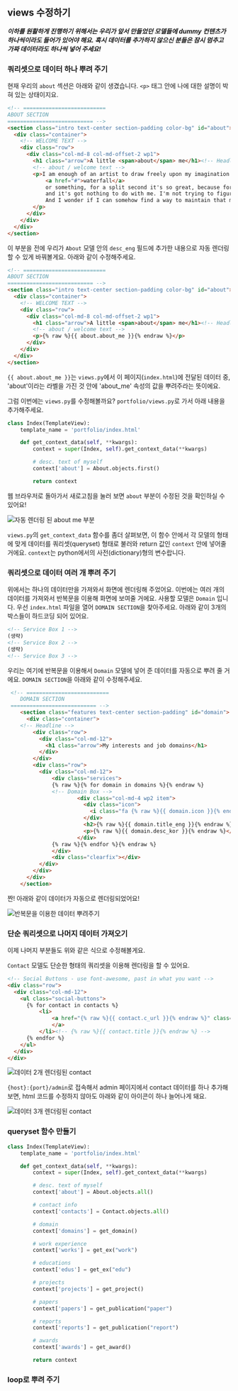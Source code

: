 ## views 수정하기

***이하를 원활하게 진행하기 위해서는 우리가 앞서 만들었던 모델들에 dummy 컨텐츠가 하나씩이라도 들어가 있어야 해요.
혹시 데이터를 추가하지 않으신 분들은 잠시 멈추고 가짜 데이터라도 하나씩 넣어 주세요!***


### 쿼리셋으로 데이터 하나 뿌려 주기
현재 우리의 `about` 섹션은 아래와 같이 생겼습니다.
`<p>` 태그 안에 나에 대한 설명이 박혀 있는 상태이지요.
```html
<!-- ==========================
ABOUT SECTION  
=========================== -->
<section class="intro text-center section-padding color-bg" id="about">
  <div class="container">
    <!-- WELCOME TEXT -->
    <div class="row">
      <div class="col-md-8 col-md-offset-2 wp1">
        <h1 class="arrow">A little <span>about</span> me</h1><!-- Headline -->
        <!-- about / welcome text -->
        <p>I am enough of an artist to draw freely upon my imagination. The point is that when I see a sunset or a 
            <a href="#">waterfall</a> 
            or something, for a split second it's so great, because for a little bit I'm out of my brain, 
            and it's got nothing to do with me. I'm not trying to figure it out, you know what I mean? 
            And I wonder if I can somehow find a way to maintain that mind stillness.
        </p>
      </div>
    </div>
  </div>
</section>
```

이 부분을 전에 우리가 `About` 모델 안의 `desc_eng` 필드에 추가한 내용으로 
자동 렌더링 할 수 있게 바꿔볼게요.
아래와 같이 수정해주세요.
```html
<!-- ==========================
ABOUT SECTION  
=========================== -->
<section class="intro text-center section-padding color-bg" id="about">
  <div class="container">
    <!-- WELCOME TEXT -->
    <div class="row">
      <div class="col-md-8 col-md-offset-2 wp1">
        <h1 class="arrow">A little <span>about</span> me</h1><!-- Headline -->
        <!-- about / welcome text -->
        <p>{% raw %}{{ about.about_me }}{% endraw %}</p>
      </div>
    </div>
  </div>
</section>
```

`{{ about.about_me }}`는 `views.py`에서 이 페이지(`index.html`)에 전달된 데이터 중,
'about'이라는 라벨을 가진 것 안에 'about_me' 속성의 값을 뿌려주라는 뜻이에요.

그럼 이번에는 `views.py`를 수정해볼까요?
`portfolio/views.py`로 가서 아래 내용을 추가해주세요.
```python
class Index(TemplateView):
    template_name = 'portfolio/index.html'

    def get_context_data(self, **kwargs):
        context = super(Index, self).get_context_data(**kwargs)

        # desc. text of myself
        context['about'] = About.objects.first()

        return context
```

웹 브라우저로 돌아가서 새로고침을 눌러 보면 `about` 부분이 수정된 것을 확인하실 수 있어요!

![자동 렌더링 된 about me 부분](img/1.PNG)

`views.py`의 `get_context_data` 함수를 좀더 살펴보면,
이 함수 안에서 각 모델의 형태에 맞게 데이터를 쿼리셋(queryset) 형태로 불러와
return 값인 `context` 안에 넣어줄 거에요.
`context`는 python에서의 사전(dictionary)형의 변수랍니다.


### 쿼리셋으로 데이터 여러 개 뿌려 주기

위에서는 하나의 데이터만을 가져와서 화면에 렌더링해 주었어요.
이번에는 여러 개의 데이터를 가져와서 반복문을 이용해 화면에 보여줄 거에요.
사용할 모델은 `Domain` 입니다.
우선 `index.html` 파일을 열어 `DOMAIN SECTION`을 찾아주세요.
아래와 같이 3개의 박스들이 하드코딩 되어 있어요.

```html
<!-- Service Box 1 -->
(생략)
<!-- Service Box 2 -->
(생략)
<!-- Service Box 3 -->
```

우리는 여기에 반복문을 이용해서 `Domain` 모델에 넣어 준 데이터를 자동으로 뿌려 줄 거에요.
`DOMAIN SECTION`을 아래와 같이 수정해주세요.
```html
 <!-- ==========================
    DOMAIN SECTION
 =========================== -->
    <section class="features text-center section-padding" id="domain">
      <div class="container">
    <!-- Headline -->
        <div class="row">
          <div class="col-md-12">
            <h1 class="arrow">My interests and job domains</h1>
          </div>
        </div>
        <div class="row">
          <div class="col-md-12">
              <div class="services">
              {% raw %}{% for domain in domains %}{% endraw %}
              <!-- Domain Box -->
                      <div class="col-md-4 wp2 item">
                        <div class="icon">
                          <i class="fa {% raw %}{{ domain.icon }}{% endraw %}"></i><!-- Icon -->
                        </div>
                        <h2>{% raw %}{{ domain.title_eng }}{% endraw %}</h2><!-- Title -->
                        <p>{% raw %}{{ domain.desc_kor }}{% endraw %}</p><!-- Description -->
                      </div>
              {% raw %}{% endfor %}{% endraw %}
              </div>
              <div class="clearfix"></div>
          </div>
        </div>
      </div>
    </section>
```

짠! 아래와 같이 데이터가 자동으로 렌더링되었어요!

![반복문을 이용한 데이터 뿌려주기](img/2.PNG)


### 단순 쿼리셋으로 나머지 데이터 가져오기
이제 나머지 부분들도 위와 같은 식으로 수정해볼게요.

`Contact` 모델도 단순한 형태의 쿼리셋을 이용해 렌더링을 할 수 있어요.
```html
<!-- Social Buttons - use font-awesome, past in what you want -->
<div class="row">
  <div class="col-md-12">
    <ul class="social-buttons">
      {% for contact in contacts %}
          <li>
              <a href="{% raw %}{{ contact.c_url }}{% endraw %}" class="social-btn"><i class="fa {% raw %}{{ contact.icon }}{% endraw %}"></i>
              </a>
          </li><!-- {% raw %}{{ contact.title }}{% endraw %} -->
      {% endfor %}
    </ul>
  </div>
</div>
```

![데이터 2개 렌더링된 contact](img/3.PNG)


`{host}:{port}/admin`로 접속해서 admin 페이지에서 contact 데이터를 하나 추가해 보면,
html 코드를 수정하지 않아도 아래와 같이 아이콘이 하나 늘어나게 돼요.

![데이터 3개 렌더링된 contact](img/4.PNG)



### queryset 함수 만들기

```python
class Index(TemplateView):
    template_name = 'portfolio/index.html'

    def get_context_data(self, **kwargs):
        context = super(Index, self).get_context_data(**kwargs)

        # desc. text of myself
        context['about'] = About.objects.all()

        # contact info
        context['contacts'] = Contact.objects.all()

        # domain
        context['domains'] = get_domain()

        # work experience
        context['works'] = get_ex("work")

        # educations
        context['edus'] = get_ex("edu")

        # projects
        context['projects'] = get_project()

        # papers
        context['papers'] = get_publication("paper")

        # reports
        context['reports'] = get_publication("report")

        # awards
        context['awards'] = get_award()

        return context
```



### loop로 뿌려 주기

